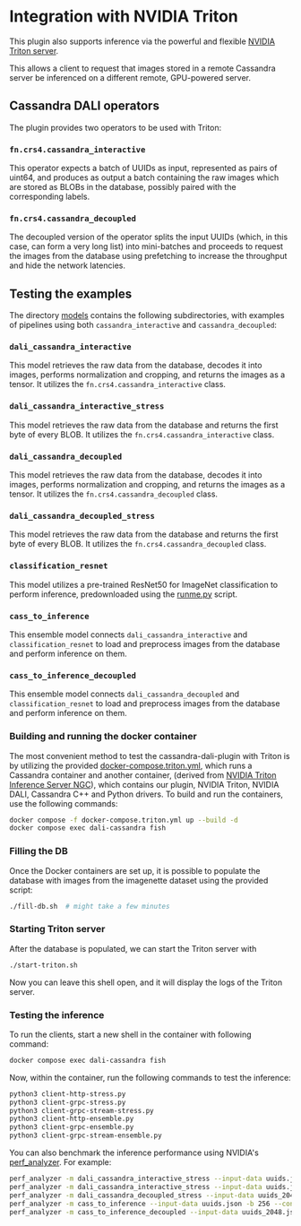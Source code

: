 # Integration with NVIDIA Triton

This plugin also supports inference via the powerful and flexible
[NVIDIA Triton
server](https://github.com/triton-inference-server/server).

This allows a client to request that images stored in a remote
Cassandra server be inferenced on a different remote, GPU-powered
server.

## Cassandra DALI operators

The plugin provides two operators to be used with Triton:

### `fn.crs4.cassandra_interactive`

This operator expects a batch of UUIDs as input, represented as pairs
of uint64, and produces as output a batch containing the raw images
which are stored as BLOBs in the database, possibly paired with the
corresponding labels.

### `fn.crs4.cassandra_decoupled`

The decoupled version of the operator splits the input UUIDs (which,
in this case, can form a very long list) into mini-batches and
proceeds to request the images from the database using prefetching to
increase the throughput and hide the network latencies.

## Testing the examples

The directory [models](models) contains the following subdirectories,
with examples of pipelines using both `cassandra_interactive` and
`cassandra_decoupled`:

### `dali_cassandra_interactive`

This model retrieves the raw data from the database, decodes it into
images, performs normalization and cropping, and returns the images as
a tensor. It utilizes the `fn.crs4.cassandra_interactive` class.

### `dali_cassandra_interactive_stress`

This model retrieves the raw data from the database and returns the
first byte of every BLOB. It utilizes the
`fn.crs4.cassandra_interactive` class.

### `dali_cassandra_decoupled`

This model retrieves the raw data from the database, decodes it into
images, performs normalization and cropping, and returns the images as
a tensor. It utilizes the `fn.crs4.cassandra_decoupled` class.

### `dali_cassandra_decoupled_stress`

This model retrieves the raw data from the database and returns the
first byte of every BLOB. It utilizes the
`fn.crs4.cassandra_decoupled` class.

### `classification_resnet`

This model utilizes a pre-trained ResNet50 for ImageNet classification
to perform inference, predownloaded using the
[runme.py](models/classification_resnet/1/runme.py) script.

### `cass_to_inference`

This ensemble model connects `dali_cassandra_interactive` and
`classification_resnet` to load and preprocess images from the
database and perform inference on them.

### `cass_to_inference_decoupled`

This ensemble model connects `dali_cassandra_decoupled` and
`classification_resnet` to load and preprocess images from the
database and perform inference on them.


### Building and running the docker container

The most convenient method to test the cassandra-dali-plugin with
Triton is by utilizing the provided
[docker-compose.triton.yml](../../docker-compose.triton.yml), which
runs a Cassandra container and another container, (derived from
[NVIDIA Triton Inference Server
NGC](https://catalog.ngc.nvidia.com/orgs/nvidia/containers/tritonserver)),
which contains our plugin, NVIDIA Triton, NVIDIA DALI, Cassandra C++
and Python drivers. To build and run the containers, use the following
commands:

```bash
docker compose -f docker-compose.triton.yml up --build -d
docker compose exec dali-cassandra fish
```

### Filling the DB

Once the Docker containers are set up, it is possible to populate the
database with images from the imagenette dataset using the provided
script:

```bash
./fill-db.sh  # might take a few minutes
```

### Starting Triton server

After the database is populated, we can start the Triton server with

```bash
./start-triton.sh
```

Now you can leave this shell open, and it will display the logs of the
Triton server.

### Testing the inference

To run the clients, start a new shell in the container with following
command:

```bash
docker compose exec dali-cassandra fish
```

Now, within the container, run the following commands to test the
inference:

```bash
python3 client-http-stress.py
python3 client-grpc-stress.py
python3 client-grpc-stream-stress.py
python3 client-http-ensemble.py
python3 client-grpc-ensemble.py
python3 client-grpc-stream-ensemble.py
```

You can also benchmark the inference performance using NVIDIA's
[perf_analyzer](https://github.com/triton-inference-server/client/tree/main/src/c%2B%2B/perf_analyzer#readme). For
example:

```bash
perf_analyzer -m dali_cassandra_interactive_stress --input-data uuids.json -b 256 --concurrency-range 16 -p 10000
perf_analyzer -m dali_cassandra_interactive_stress --input-data uuids.json -b 256 --concurrency-range 16 -p 10000 -i grpc
perf_analyzer -m dali_cassandra_decoupled_stress --input-data uuids_2048.json --shape UUID:2048,2 --concurrency-range 4 -i grpc --streaming -p 10000
perf_analyzer -m cass_to_inference --input-data uuids.json -b 256 --concurrency-range 16 -i grpc
perf_analyzer -m cass_to_inference_decoupled --input-data uuids_2048.json --shape UUID:2048,2 --concurrency-range 4 -i grpc --streaming -p 10000
```
